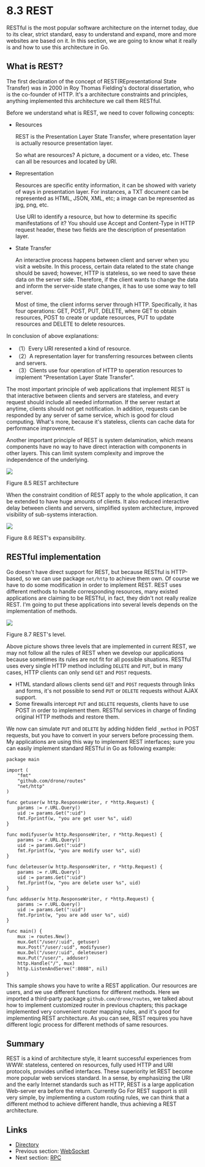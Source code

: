 # 8.3 REST

RESTful is the most popular software architecture on the internet today, due to its clear, strict standard, easy to understand and expand, more and more websites are based on it. In this section, we are going to know what it really is and how to use this architecture in Go.

## What is REST?

The first declaration of the concept of REST(REpresentational State Transfer) was in 2000 in Roy Thomas Fielding's  doctoral dissertation, who is the co-founder of HTTP. It's a architecture constraints and principles, anything implemented this architecture we call them RESTful.

Before we understand what is REST, we need to cover following concepts:

- Resources

  	REST is the Presentation Layer State Transfer, where presentation layer is actually resource presentation layer.

  	So what are resources? A picture, a document or a video, etc. These can all be resources and located by URI.

- Representation

	Resources are specific entity information, it can be showed with variety of ways in presentation layer. For instances, a TXT document can be represented as HTML, JSON, XML, etc; a image can be represented as jpg, png, etc.	

	Use URI to identify a resource, but how to determine its specific manifestations of it? You should use Accept and Content-Type in HTTP request header, these two fields are the description of presentation layer.

- State Transfer

	An interactive process happens between client and server when you visit a website. In this process, certain data related to the state change should be saved; however, HTTP is stateless, so we need to save these data on the server side. Therefore, if the client wants to change the data and inform the server-side state changes, it has to use some way to tell server.

	Most of time, the client informs server through HTTP. Specifically, it has four operations: GET, POST, PUT, DELETE, where GET to obtain resources, POST to create or update resources, PUT to update resources and DELETE to delete resources.

In conclusion of above explanations:

- （1）Every URI reresented a kind of resource.
- （2）A representation layer for transferring resources between clients and servers.
- （3）Clients use four operation of HTTP to operation resources to implement "Presentation Layer State Transfer".

The most important principle of web applications that implement REST is that interactive between clients and servers are stateless, and every request should include all needed information. If the server restart at anytime, clients should not get notification. In addition, requests can be responded by any server of same service, which is good for cloud computing. What's more, because it's stateless, clients can cache data for performance improvement.

Another important principle of REST is system delamination, which means components have no way to have direct interaction with components in other layers. This can limit system complexity and improve the independence of the underlying.

![](images/8.3.rest2.png?raw=true)

Figure 8.5 REST architecture

When the constraint condition of REST apply to the whole application, it can be extended to have huge amounts of clients. It also reduced interactive delay between clients and servers, simplified system architecture, improved visibility of sub-systems interaction. 

![](images/8.3.rest.png?raw=true)

Figure 8.6 REST's expansibility.

## RESTful implementation

Go doesn't have direct support for REST, but because RESTful is HTTP-based, so we can use package `net/http` to achieve them own. Of course we have to do some modification in order to implement REST. REST uses different methods to handle corresponding resources, many existed applications are claiming to be RESTful, in fact, they didn't not really realize REST. I'm going to put these applications into several levels depends on the implementation of methods.

![](images/8.3.rest3.png?raw=true)

Figure 8.7 REST's level.

Above picture shows three levels that are implemented in current REST, we may not follow all the rules of REST when we develop our applications because sometimes its rules are not fit for all possible situations. RESTful uses every single HTTP method including `DELETE` and `PUT`, but in many cases, HTTP clients can only send `GET` and `POST` requests.

- HTML standard allows clients send `GET` and `POST` requests through links and forms, it's not possible to send `PUT` or `DELETE` requests without AJAX support.
- Some firewalls intercept `PUT` and `DELETE` requests, clients have to use POST in order to implement them. RESTful services in charge of finding original HTTP methods and restore them.

We now can simulate `PUT` and `DELETE` by adding hidden field `_method` in POST requests, but you have to convert in your servers before processing them. My applications are using this way to implement REST interfaces; sure you can easily implement standard RESTful in Go as following example:

	package main

	import (
		"fmt"
		"github.com/drone/routes"
		"net/http"
	)

	func getuser(w http.ResponseWriter, r *http.Request) {
		params := r.URL.Query()
		uid := params.Get(":uid")
		fmt.Fprintf(w, "you are get user %s", uid)
	}

	func modifyuser(w http.ResponseWriter, r *http.Request) {
		params := r.URL.Query()
		uid := params.Get(":uid")
		fmt.Fprintf(w, "you are modify user %s", uid)
	}

	func deleteuser(w http.ResponseWriter, r *http.Request) {
		params := r.URL.Query()
		uid := params.Get(":uid")
		fmt.Fprintf(w, "you are delete user %s", uid)
	}

	func adduser(w http.ResponseWriter, r *http.Request) {
		params := r.URL.Query()
		uid := params.Get(":uid")
		fmt.Fprint(w, "you are add user %s", uid)
	}

	func main() {
		mux := routes.New()
		mux.Get("/user/:uid", getuser)
		mux.Post("/user/:uid", modifyuser)
		mux.Del("/user/:uid", deleteuser)
		mux.Put("/user/", adduser)
		http.Handle("/", mux)
		http.ListenAndServe(":8088", nil)
	}

This sample shows you have to write a REST application. Our resources are users, and we use different functions for different methods. Here we imported a third-party package `github.com/drone/routes`, we talked about how to implement customized router in previous chapters; this package implemented very convenient router mapping rules, and it's good for implementing REST architecture. As you can see, REST requires you have different logic process for different methods of same resources.

## Summary

REST is a kind of architecture style, it learnt successful experiences from WWW: stateless, centered on resources, fully used HTTP and URI protocols, provides unified interfaces. These superiority let REST become more popular web services standard. In a sense, by emphasizing the URI and the early Internet standards such as HTTP, REST is a large application Web-server era before the return. Currently Go For REST support is still very simple, by implementing a custom routing rules, we can think that a different method to achieve different handle, thus achieving a REST architecture.

## Links

- [Directory](preface.md)
- Previous section: [WebSocket](08.2.md)
- Next section: [RPC](08.4.md)
